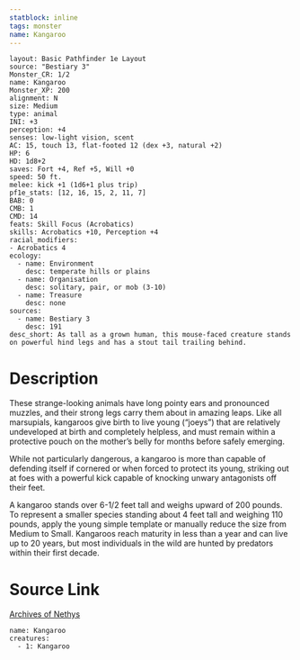 ```yaml
---
statblock: inline
tags: monster
name: Kangaroo
---
```

```statblock
layout: Basic Pathfinder 1e Layout
source: "Bestiary 3"
Monster_CR: 1/2
name: Kangaroo
Monster_XP: 200
alignment: N
size: Medium
type: animal
INI: +3
perception: +4
senses: low-light vision, scent
AC: 15, touch 13, flat-footed 12 (dex +3, natural +2)
HP: 6
HD: 1d8+2
saves: Fort +4, Ref +5, Will +0
speed: 50 ft.
melee: kick +1 (1d6+1 plus trip)
pf1e_stats: [12, 16, 15, 2, 11, 7]
BAB: 0
CMB: 1
CMD: 14
feats: Skill Focus (Acrobatics)
skills: Acrobatics +10, Perception +4
racial_modifiers:
- Acrobatics 4
ecology:
  - name: Environment
    desc: temperate hills or plains
  - name: Organisation
    desc: solitary, pair, or mob (3-10)
  - name: Treasure
    desc: none
sources:
  - name: Bestiary 3
    desc: 191
desc_short: As tall as a grown human, this mouse-faced creature stands on powerful hind legs and has a stout tail trailing behind.
```
# Description
These strange-looking animals have long pointy ears and pronounced muzzles, and their strong legs carry them about in amazing leaps. Like all marsupials, kangaroos give birth to live young (“joeys”) that are relatively undeveloped at birth and completely helpless, and must remain within a protective pouch on the mother’s belly for months before safely emerging.

While not particularly dangerous, a kangaroo is more than capable of defending itself if cornered or when forced to protect its young, striking out at foes with a powerful kick capable of knocking unwary antagonists off their feet.

A kangaroo stands over 6-1/2 feet tall and weighs upward of 200 pounds. To represent a smaller species standing about 4 feet tall and weighing 110 pounds, apply the young simple template or manually reduce the size from Medium to Small. Kangaroos reach maturity in less than a year and can live up to 20 years, but most individuals in the wild are hunted by predators within their first decade.
# Source Link
[Archives of Nethys](https://aonprd.com/MonsterDisplay.aspx?ItemName=Kangaroo)
```encounter-table
name: Kangaroo
creatures:
  - 1: Kangaroo
```
